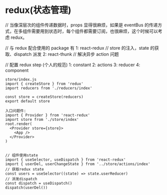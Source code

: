 # redux(状态管理)

// 当像深层次的组件传递数据时，props 显得很麻烦，如果是 eventBus 的传递方式，在多组件需要用到状态时，每个组件都需要订阅，也很麻烦，这个时候可以考虑 redux。

// 与 redux 配合使用的 package 有
1: react-redux // store 的注入，state 的获取、dispatch 派发
2: react-thunk // 解决异步 action 问题

// 配置 redux step
(个人的规范)
1: constant
2: actions
3: reducer
4: component

```
store/index.js
import { createStore } from 'redux'
import reducers from './reducers/index'

const store = createStore(reducers)
export default store

入口问题件:
import { Provider } from 'react-redux'
import store from './store/index'
root.render(
  <Provider store={store}>
    <App />
  </Provider>
)


// 组件使用state
import { useSelector, useDispatch } from 'react-redux'
import { userDel, userChangeState } from '../store/actions/index'
// 获取redux state
const users = useSelector((state) => state.userReducer)
// 派发dispatch
const dispatch = useDispatch()
dispatch(userDel())
```
